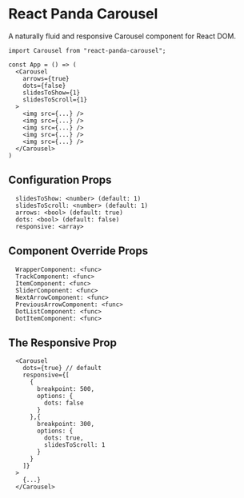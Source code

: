 # React Panda Carousel
A naturally fluid and responsive Carousel component for React DOM.

```
import Carousel from "react-panda-carousel";

const App = () => (
  <Carousel
    arrows={true}
    dots={false}
    slidesToShow={1}
    slidesToScroll={1}
  >
    <img src={...} />
    <img src={...} />
    <img src={...} />
    <img src={...} />
    <img src={...} />
  </Carousel>
)

```

## Configuration Props
```
  slidesToShow: <number> (default: 1)
  slidesToScroll: <number> (default: 1)
  arrows: <bool> (default: true)
  dots: <bool> (default: false)
  responsive: <array>
```

## Component Override Props
```
  WrapperComponent: <func>
  TrackComponent: <func>
  ItemComponent: <func>
  SliderComponent: <func>
  NextArrowComponent: <func>
  PreviousArrowComponent: <func>
  DotListComponent: <func>
  DotItemComponent: <func>
```

## The Responsive Prop
```
  <Carousel
    dots={true} // default
    responsive={[
      {
        breakpoint: 500,
        options: {
          dots: false
        }
      },{
        breakpoint: 300,
        options: {
          dots: true,
          slidesToScroll: 1
        }
      }
    ]}
  >
    {...}
  </Carousel>
```